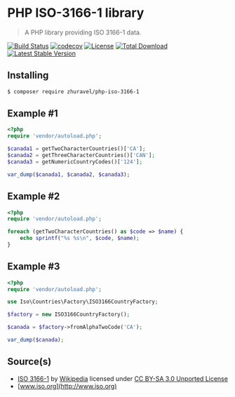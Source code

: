# PHP ISO-3166-1 library
> A PHP library providing ISO 3166-1 data.

[![Build Status](https://travis-ci.com/zhooravell/php-iso-3166-1.svg?branch=master)](https://travis-ci.com/zhooravell/php-iso-3166-1)
[![codecov](https://codecov.io/gh/zhooravell/php-iso-3166-1/branch/master/graph/badge.svg)](https://codecov.io/gh/zhooravell/php-iso-3166-1)
[![License](https://img.shields.io/packagist/l/zhuravel/php-iso-3166-1.svg?style=flat-square)](https://packagist.org/packages/zhuravel/php-iso-3166-1)
[![Total Download](https://img.shields.io/packagist/dt/zhuravel/php-iso-3166-1.svg)](https://packagist.org/packages/zhuravel/php-iso-3166-1)
[![Latest Stable Version](https://img.shields.io/packagist/v/zhuravel/php-iso-3166-1.svg)](https://packagist.org/packages/zhuravel/php-iso-3166-1)

## Installing

``` sh
$ composer require zhuravel/php-iso-3166-1
```

## Example #1
```php
<?php
require 'vendor/autoload.php';

$canada1 = getTwoCharacterCountries()['CA'];
$canada2 = getThreeCharacterCountries()['CAN'];
$canada3 = getNumericCountryCodes()['124'];

var_dump($canada1, $canada2, $canada3);
```

## Example #2
```php
<?php
require 'vendor/autoload.php';

foreach (getTwoCharacterCountries() as $code => $name) {
    echo sprintf("%s %s\n", $code, $name);
}
```

## Example #3
```php
<?php
require 'vendor/autoload.php';

use Iso\Countries\Factory\ISO3166CountryFactory;

$factory = new ISO3166CountryFactory();

$canada = $factory->fromAlphaTwoCode('CA');

var_dump($canada);
```

## Source(s)

* [ISO 3166-1](http://en.wikipedia.org/wiki/ISO_3166-1) by [Wikipedia](http://www.wikipedia.org) licensed under [CC BY-SA 3.0 Unported License](http://en.wikipedia.org/wiki/Wikipedia:Text_of_Creative_Commons_Attribution-ShareAlike_3.0_Unported_License)
* [www.iso.org](http://www.iso.org)